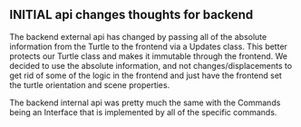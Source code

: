 
## INITIAL api changes thoughts for backend

The backend external api has changed by passing all of the absolute information from the Turtle to the frontend via a Updates class. This better protects our Turtle class and makes it immutable through the frontend. We decided to use the absolute information, and not changes/displacements to get rid of some of the logic in the frontend and just have the frontend set the turtle orientation and scene properties.

The backend internal api was pretty much the same with the Commands being an Interface that is implemented by all of the specific commands.


